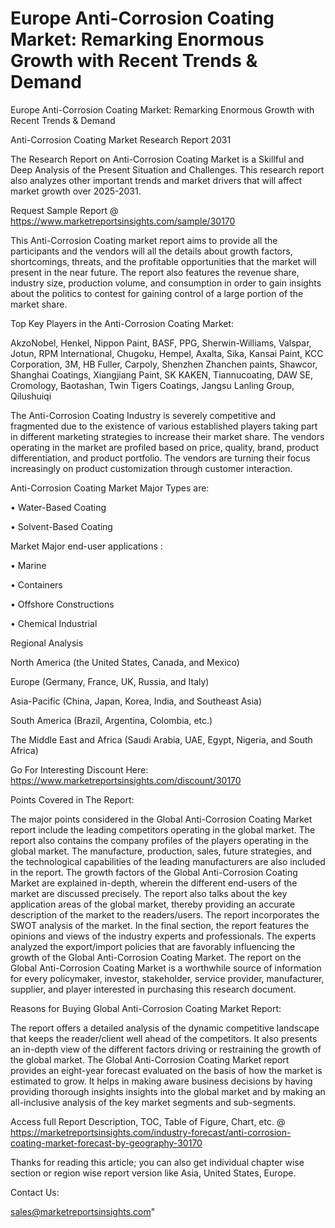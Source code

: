 # Europe Anti-Corrosion Coating Market: Remarking Enormous Growth with Recent Trends & Demand
Europe Anti-Corrosion Coating Market: Remarking Enormous Growth with Recent Trends & Demand

Anti-Corrosion Coating Market Research Report 2031

The Research Report on Anti-Corrosion Coating Market is a Skillful and Deep Analysis of the Present Situation and Challenges. This research report also analyzes other important trends and market drivers that will affect market growth over 2025-2031.

Request Sample Report @ https://www.marketreportsinsights.com/sample/30170

This Anti-Corrosion Coating market report aims to provide all the participants and the vendors will all the details about growth factors, shortcomings, threats, and the profitable opportunities that the market will present in the near future. The report also features the revenue share, industry size, production volume, and consumption in order to gain insights about the politics to contest for gaining control of a large portion of the market share.

Top Key Players in the Anti-Corrosion Coating Market:

AkzoNobel, Henkel, Nippon Paint, BASF, PPG, Sherwin-Williams, Valspar, Jotun, RPM International, Chugoku, Hempel, Axalta, Sika, Kansai Paint, KCC Corporation, 3M, HB Fuller, Carpoly, Shenzhen Zhanchen paints, Shawcor, Shanghai Coatings, Xiangjiang Paint, SK KAKEN, Tiannucoating, DAW SE, Cromology, Baotashan, Twin Tigers Coatings, Jangsu Lanling Group, Qilushuiqi

The Anti-Corrosion Coating Industry is severely competitive and fragmented due to the existence of various established players taking part in different marketing strategies to increase their market share. The vendors operating in the market are profiled based on price, quality, brand, product differentiation, and product portfolio. The vendors are turning their focus increasingly on product customization through customer interaction.

Anti-Corrosion Coating Market Major Types are:

• Water-Based Coating

• Solvent-Based Coating

Market Major end-user applications :

• Marine

• Containers

• Offshore Constructions

• Chemical Industrial

Regional Analysis

North America (the United States, Canada, and Mexico)

Europe (Germany, France, UK, Russia, and Italy)

Asia-Pacific (China, Japan, Korea, India, and Southeast Asia)

South America (Brazil, Argentina, Colombia, etc.)

The Middle East and Africa (Saudi Arabia, UAE, Egypt, Nigeria, and South Africa)

Go For Interesting Discount Here: https://www.marketreportsinsights.com/discount/30170

Points Covered in The Report:

The major points considered in the Global Anti-Corrosion Coating Market report include the leading competitors operating in the global market.
The report also contains the company profiles of the players operating in the global market.
The manufacture, production, sales, future strategies, and the technological capabilities of the leading manufacturers are also included in the report.
The growth factors of the Global Anti-Corrosion Coating Market are explained in-depth, wherein the different end-users of the market are discussed precisely.
The report also talks about the key application areas of the global market, thereby providing an accurate description of the market to the readers/users.
The report incorporates the SWOT analysis of the market. In the final section, the report features the opinions and views of the industry experts and professionals. The experts analyzed the export/import policies that are favorably influencing the growth of the Global Anti-Corrosion Coating Market.
The report on the Global Anti-Corrosion Coating Market is a worthwhile source of information for every policymaker, investor, stakeholder, service provider, manufacturer, supplier, and player interested in purchasing this research document.

Reasons for Buying Global Anti-Corrosion Coating Market Report:

The report offers a detailed analysis of the dynamic competitive landscape that keeps the reader/client well ahead of the competitors.
It also presents an in-depth view of the different factors driving or restraining the growth of the global market.
The Global Anti-Corrosion Coating Market report provides an eight-year forecast evaluated on the basis of how the market is estimated to grow.
It helps in making aware business decisions by having providing thorough insights insights into the global market and by making an all-inclusive analysis of the key market segments and sub-segments.

Access full Report Description, TOC, Table of Figure, Chart, etc. @ https://marketreportsinsights.com/industry-forecast/anti-corrosion-coating-market-forecast-by-geography-30170

Thanks for reading this article; you can also get individual chapter wise section or region wise report version like Asia, United States, Europe.

Contact Us:

sales@marketreportsinsights.com"

